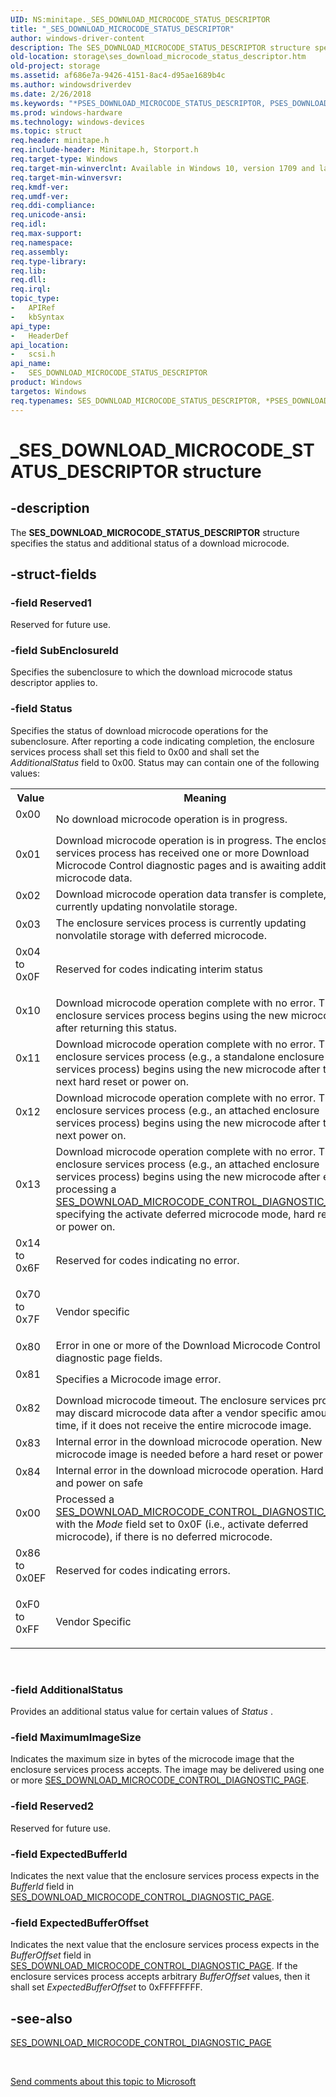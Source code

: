```yaml
---
UID: NS:minitape._SES_DOWNLOAD_MICROCODE_STATUS_DESCRIPTOR
title: "_SES_DOWNLOAD_MICROCODE_STATUS_DESCRIPTOR"
author: windows-driver-content
description: The SES_DOWNLOAD_MICROCODE_STATUS_DESCRIPTOR structure specifies the status and additional status of a download microcode.
old-location: storage\ses_download_microcode_status_descriptor.htm
old-project: storage
ms.assetid: af686e7a-9426-4151-8ac4-d95ae1689b4c
ms.author: windowsdriverdev
ms.date: 2/26/2018
ms.keywords: "*PSES_DOWNLOAD_MICROCODE_STATUS_DESCRIPTOR, PSES_DOWNLOAD_MICROCODE_STATUS_DESCRIPTOR, PSES_DOWNLOAD_MICROCODE_STATUS_DESCRIPTOR structure pointer [Storage Devices], SES_DOWNLOAD_MICROCODE_STATUS_DESCRIPTOR, SES_DOWNLOAD_MICROCODE_STATUS_DESCRIPTOR structure [Storage Devices], _SES_DOWNLOAD_MICROCODE_STATUS_DESCRIPTOR, scsi/PSES_DOWNLOAD_MICROCODE_STATUS_DESCRIPTOR, scsi/SES_DOWNLOAD_MICROCODE_STATUS_DESCRIPTOR, storage.ses_download_microcode_status_descriptor"
ms.prod: windows-hardware
ms.technology: windows-devices
ms.topic: struct
req.header: minitape.h
req.include-header: Minitape.h, Storport.h
req.target-type: Windows
req.target-min-winverclnt: Available in Windows 10, version 1709 and later versions of Windows.
req.target-min-winversvr: 
req.kmdf-ver: 
req.umdf-ver: 
req.ddi-compliance: 
req.unicode-ansi: 
req.idl: 
req.max-support: 
req.namespace: 
req.assembly: 
req.type-library: 
req.lib: 
req.dll: 
req.irql: 
topic_type:
-	APIRef
-	kbSyntax
api_type:
-	HeaderDef
api_location:
-	scsi.h
api_name:
-	SES_DOWNLOAD_MICROCODE_STATUS_DESCRIPTOR
product: Windows
targetos: Windows
req.typenames: SES_DOWNLOAD_MICROCODE_STATUS_DESCRIPTOR, *PSES_DOWNLOAD_MICROCODE_STATUS_DESCRIPTOR
---
```


# _SES_DOWNLOAD_MICROCODE_STATUS_DESCRIPTOR structure


## -description


The <b>SES_DOWNLOAD_MICROCODE_STATUS_DESCRIPTOR</b> structure specifies the status and additional status of a download microcode.


## -struct-fields




### -field Reserved1

Reserved for future use.


### -field SubEnclosureId

Specifies the subenclosure to which the download microcode
status descriptor applies to.


### -field Status

 Specifies the status of download microcode
operations for the subenclosure. After reporting a code indicating completion, the
enclosure services process shall set this field to 0x00 and shall
set the <i>AdditionalStatus</i> field to 0x00. Status may can contain one of the following values:

<table>
<tr>
<th>Value</th>
<th>Meaning</th>
</tr>
<tr>
<td width="40%">
<dl>
<dt>0x00</dt>
</dl>
</td>
<td width="60%">
No download microcode operation is in progress.

</td>
</tr>
<tr>
<td width="40%">
<dl>
<dt>0x01</dt>
</dl>
</td>
<td width="60%">
Download microcode operation is in progress. The enclosure services process has
received one or more Download Microcode Control diagnostic pages and is awaiting
additional microcode data.

</td>
</tr>
<tr>
<td width="40%">
<dl>
<dt>0x02</dt>
</dl>
</td>
<td width="60%">
Download microcode operation data transfer is complete, currently updating nonvolatile
storage.

</td>
</tr>
<tr>
<td width="40%">
<dl>
<dt>0x03</dt>
</dl>
</td>
<td width="60%">
The enclosure services process is currently updating nonvolatile storage with deferred
microcode.

</td>
</tr>
<tr>
<td width="40%">
<dl>
<dt>0x04 to 0x0F</dt>
</dl>
</td>
<td width="60%">
Reserved for codes indicating interim status

</td>
</tr>
<tr>
<td width="40%">
<dl>
<dt>0x10</dt>
</dl>
</td>
<td width="60%">
Download microcode operation complete with no error. The enclosure services process
begins using the new microcode after returning this status.

</td>
</tr>
<tr>
<td width="40%">
<dl>
<dt>0x11</dt>
</dl>
</td>
<td width="60%">
Download microcode operation complete with no error. The enclosure services process
(e.g., a standalone enclosure services process) begins using the new microcode after the
next hard reset or power on.

</td>
</tr>
<tr>
<td width="40%">
<dl>
<dt>0x12</dt>
</dl>
</td>
<td width="60%">
Download microcode operation complete with no error. The enclosure services process
(e.g., an attached enclosure services process) begins using the new microcode after the
next power on.

</td>
</tr>
<tr>
<td width="40%">
<dl>
<dt>0x13</dt>
</dl>
</td>
<td width="60%">
Download microcode operation complete with no error. The enclosure services process
(e.g., an attached enclosure services process) begins using the new microcode after either processing a <a href="https://msdn.microsoft.com/09c2746f-cfe4-41dc-82ce-0b7e0c348897">SES_DOWNLOAD_MICROCODE_CONTROL_DIAGNOSTIC_PAGE</a> specifying the activate deferred microcode mode, hard reset, or power on.

</td>
</tr>
<tr>
<td width="40%">
<dl>
<dt>0x14 to 0x6F</dt>
</dl>
</td>
<td width="60%">
Reserved for codes indicating no error.

</td>
</tr>
<tr>
<td width="40%">
<dl>
<dt>0x70 to 0x7F</dt>
</dl>
</td>
<td width="60%">
Vendor specific

</td>
</tr>
<tr>
<td width="40%">
<dl>
<dt>0x80</dt>
</dl>
</td>
<td width="60%">
Error in one or more of the Download Microcode Control diagnostic page fields. 

</td>
</tr>
<tr>
<td width="40%">
<dl>
<dt>0x81</dt>
</dl>
</td>
<td width="60%">
Specifies a Microcode image error.

</td>
</tr>
<tr>
<td width="40%">
<dl>
<dt>0x82</dt>
</dl>
</td>
<td width="60%">
Download microcode timeout. The enclosure services process
may discard microcode data after a vendor specific amount of time, if it does not receive
the entire microcode image.

</td>
</tr>
<tr>
<td width="40%">
<dl>
<dt>0x83</dt>
</dl>
</td>
<td width="60%">
Internal error in the download microcode operation. New microcode image is needed
before a hard reset or power on

</td>
</tr>
<tr>
<td width="40%">
<dl>
<dt>0x84</dt>
</dl>
</td>
<td width="60%">
Internal error in the download microcode operation. Hard reset and power on safe

</td>
</tr>
<tr>
<td width="40%">
<dl>
<dt>0x00</dt>
</dl>
</td>
<td width="60%">
Processed a <a href="https://msdn.microsoft.com/09c2746f-cfe4-41dc-82ce-0b7e0c348897">SES_DOWNLOAD_MICROCODE_CONTROL_DIAGNOSTIC_PAGE</a> with the <i>Mode</i> field set to 0x0F (i.e., activate deferred microcode), if there is no deferred microcode.

</td>
</tr>
<tr>
<td width="40%">
<dl>
<dt>0x86 to 0x0EF</dt>
</dl>
</td>
<td width="60%">
Reserved for codes indicating errors.

</td>
</tr>
<tr>
<td width="40%">
<dl>
<dt>0xF0 to 0xFF</dt>
</dl>
</td>
<td width="60%">
Vendor Specific

</td>
</tr>
</table>
 


### -field AdditionalStatus

Provides an additional status value for certain
values of <i>Status</i> .


### -field MaximumImageSize

Indicates the maximum size in bytes of the
microcode image that the enclosure services process accepts. The image may be delivered using one or
more <a href="https://msdn.microsoft.com/09c2746f-cfe4-41dc-82ce-0b7e0c348897">SES_DOWNLOAD_MICROCODE_CONTROL_DIAGNOSTIC_PAGE</a>.


### -field Reserved2

Reserved for future use.


### -field ExpectedBufferId

Indicates the next value that the
enclosure services process expects in the <i>BufferId</i> field in <a href="https://msdn.microsoft.com/09c2746f-cfe4-41dc-82ce-0b7e0c348897">SES_DOWNLOAD_MICROCODE_CONTROL_DIAGNOSTIC_PAGE</a>.


### -field ExpectedBufferOffset

Indicates the next value that the
enclosure services process expects in the <i>BufferOffset</i> field in <a href="https://msdn.microsoft.com/09c2746f-cfe4-41dc-82ce-0b7e0c348897">SES_DOWNLOAD_MICROCODE_CONTROL_DIAGNOSTIC_PAGE</a>. If the enclosure services process accepts arbitrary <i>BufferOffset</i> values, then it shall set <i>ExpectedBufferOffset</i> to 0xFFFFFFFF.


## -see-also




<a href="https://msdn.microsoft.com/09c2746f-cfe4-41dc-82ce-0b7e0c348897">SES_DOWNLOAD_MICROCODE_CONTROL_DIAGNOSTIC_PAGE</a>
 

 

<a href="mailto:wsddocfb@microsoft.com?subject=Documentation%20feedback [storage\storage]:%20SES_DOWNLOAD_MICROCODE_STATUS_DESCRIPTOR structure%20 RELEASE:%20(2/26/2018)&amp;body=%0A%0APRIVACY STATEMENT%0A%0AWe use your feedback to improve the documentation. We don't use your email address for any other purpose, and we'll remove your email address from our system after the issue that you're reporting is fixed. While we're working to fix this issue, we might send you an email message to ask for more info. Later, we might also send you an email message to let you know that we've addressed your feedback.%0A%0AFor more info about Microsoft's privacy policy, see http://privacy.microsoft.com/en-us/default.aspx." title="Send comments about this topic to Microsoft">Send comments about this topic to Microsoft</a>

